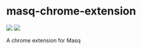 # masq-chrome-extension

[![](https://img.shields.io/badge/project-Masq-7C4DFF.svg?style=flat-square)](https://github.com/QwantResearch/masq-chrome-extension)
[![](https://api.travis-ci.org/QwantResearch/masq-chrome-extension.svg)](https://travis-ci.org/QwantResearch/masq-chrome-extension)

A chrome extension for Masq
